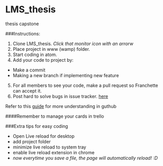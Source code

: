# LMS_thesis
thesis capstone


###Instructions: 
1. Clone LMS_thesis. _Click that monitor icon with an arrorw_
2. Place project in www (wamp) folder.
3. Start coding in atom.
4. Add your code to project by:  
  - Make a commit
  - Making a new branch if implementing new feature
5.  For all members to see your code, make a pull request so Franchette can accept it.
6. Post hard to solve bugs in issue tracker. [here](https://github.com/nicoleMeow/LMS_thesis/issues)

Refer to this [guide](https://guides.github.com/introduction/flow/) for more understanding in guthub
  

####Remember to manage your cards in trello

###Extra tips for easy coding
- Open Live reload for desktop
- add project folder
- minimize live reload to system tray
- enable live reload extension in chrome 
- _now everytime you save a file, the page will automatically reload! :D_
